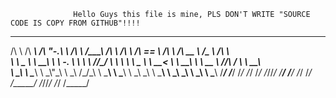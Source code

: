                   Hello Guys this file is mine, PLS DON'T WRITE "SOURCE CODE IS COPY FROM GITHUB"!!!!

 __         ______     __   __     __     __  __     ______        ______     ______     ______     ______     ______   ______    
/\ \       /\  ___\   /\ "-.\ \   /\ \   /\_\_\_\   /\  ___\      /\  ___\   /\  == \   /\  ___\   /\  __ \   /\__  _\ /\  ___\   
\ \ \____  \ \  __\   \ \ \-.  \  \ \ \  \/_/\_\/_  \ \  __\      \ \ \____  \ \  __<   \ \  __\   \ \  __ \  \/_/\ \/ \ \  __\   
\ \_____\  \ \_____\  \ \_\\"\_\  \ \_\   /\_\/\_\  \ \_____\     \ \_____\  \ \_\ \_\  \ \_____\  \ \_\ \_\    \ \_\  \ \_____\ 
 \/_____/   \/_____/   \/_/ \/_/   \/_/   \/_/\/_/   \/_____/      \/_____/   \/_/ /_/   \/_____/   \/_/\/_/     \/_/   \/_____/ 
                                                                                                                                  
                                                               
